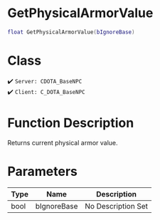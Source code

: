 # GetPhysicalArmorValue
```lua
float GetPhysicalArmorValue(bIgnoreBase)
```
# Class
✔️ `Server: CDOTA_BaseNPC`  
✔️ `Client: C_DOTA_BaseNPC`  

# Function Description
Returns current physical armor value.
# Parameters
Type|Name|Description
--|--|--
bool|bIgnoreBase|No Description Set
